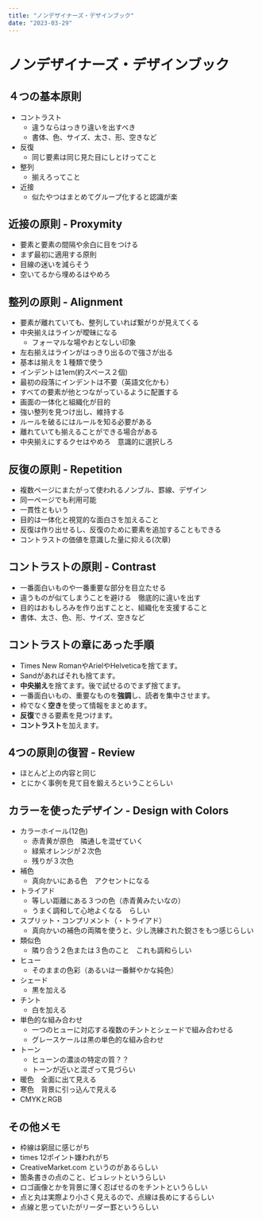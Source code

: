 ```yaml
---
title: "ノンデザイナーズ・デザインブック"
date: "2023-03-29"
---
```


# ノンデザイナーズ・デザインブック

## ４つの基本原則
- コントラスト
  - 違うならはっきり違いを出すべき
  - 書体、色、サイズ、太さ、形、空きなど
- 反復
  - 同じ要素は同じ見た目にしとけってこと
- 整列
  - 揃えろってこと
- 近接
  - 似たやつはまとめてグループ化すると認識が楽

## 近接の原則 - Proxymity
- 要素と要素の間隔や余白に目をつける
- まず最初に適用する原則
- 目線の迷いを減らそう
- 空いてるから埋めるはやめろ

## 整列の原則 - Alignment
- 要素が離れていても、整列していれば繋がりが見えてくる
- 中央揃えはラインが曖昧になる
  - フォーマルな場やおとなしい印象
- 左右揃えはラインがはっきり出るので強さが出る
- 基本は揃えを１種類で使う
- インデントは1em(約スペース２個)
- 最初の段落にインデントは不要（英語文化かも）
- すべての要素が他とつながっているように配置する
- 画面の一体化と組織化が目的
- 強い整列を見つけ出し、維持する
- ルールを破るにはルールを知る必要がある
- 離れていても揃えることができる場合がある
- 中央揃えにするクセはやめろ　意識的に選択しろ

## 反復の原則 - Repetition
- 複数ページにまたがって使われるノンブル、罫線、デザイン
- 同一ページでも利用可能
- 一貫性ともいう
- 目的は一体化と視覚的な面白さを加えること
- 反復は作り出せるし、反復のために要素を追加することもできる
- コントラストの価値を意識した量に抑える(次章)

## コントラストの原則 - Contrast
- 一番面白いものや一番重要な部分を目立たせる
- 違うものが似てしまうことを避ける　徹底的に違いを出す
- 目的はおもしろみを作り出すことと、組織化を支援すること
- 書体、太さ、色、形、サイズ、空きなど

## コントラストの章にあった手順
- Times New RomanやArielやHelveticaを捨てます。
- Sandがあればそれも捨てます。
- **中央揃え**を捨てます。後で試せるのでまず捨てます。
- 一番面白いもの、重要なものを**強調**し、読者を集中させます。
- 枠でなく**空き**を使って情報をまとめます。
- **反復**できる要素を見つけます。
- **コントラスト**を加えます。

## 4つの原則の復習 - Review
- ほとんど上の内容と同じ
- とにかく事例を見て目を鍛えろということらしい

## カラーを使ったデザイン - Design with Colors
- カラーホイール(12色)
  - 赤青黄が原色　隣通しを混ぜていく
  - 緑紫オレンジが２次色
  - 残りが３次色
- 補色
  - 真向かいにある色　アクセントになる
- トライアド
  - 等しい距離にある３つの色（赤青黄みたいなの）
  - うまく調和して心地よくなる　らしい
- スプリット・コンプリメント（・トライアド）
	- 真向かいの補色の両隣を使うと、少し洗練された鋭さをもつ感じらしい
- 類似色
  - 隣り合う２色または３色のこと　これも調和らしい
- ヒュー
  - そのままの色彩（あるいは一番鮮やかな純色）
- シェード
  - 黒を加える
- チント
  - 白を加える
- 単色的な組み合わせ
  - 一つのヒューに対応する複数のチントとシェードで組み合わせる
  - グレースケールは黒の単色的な組み合わせ
- トーン
  - ヒューンの濃淡の特定の質？？
  - トーンが近いと混ざって見づらい
- 暖色　全面に出て見える
- 寒色　背景に引っ込んで見える
- CMYKとRGB

## その他メモ
- 枠線は窮屈に感じがち
- times 12ポイント嫌われがち
- CreativeMarket.com というのがあるらしい
- 箇条書きの点のこと、ビュレットというらしい
- ロゴ画像とかを背景に薄く忍ばせるのをチントというらしい
- 点と丸は実際より小さく見えるので、点線は長めにするらしい
- 点線と思っていたがリーダー罫というらしい